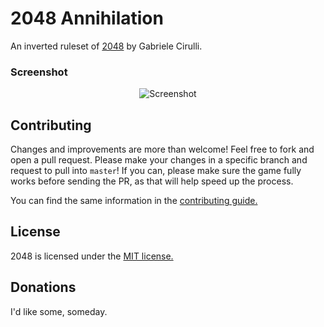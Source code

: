 # 2048 Annihilation
An inverted ruleset of [2048](http://gabrielecirulli.github.io/2048/) by Gabriele Cirulli.

### Screenshot

<p align="center">
  <img src="http://pictures.gabrielecirulli.com/2048-20140309-234100.png" alt="Screenshot"/>
</p>


## Contributing
Changes and improvements are more than welcome! Feel free to fork and open a pull request. Please make your changes in a specific branch and request to pull into `master`! If you can, please make sure the game fully works before sending the PR, as that will help speed up the process.

You can find the same information in the [contributing guide.](https://github.com/jsimpsonjr00/2048-annihilation/blob/master/CONTRIBUTING.md)

## License
2048 is licensed under the [MIT license.](https://github.com/jsimpsonjr00/2048-annihilation/blob/master/LICENSE.txt)

## Donations
I'd like some, someday.
